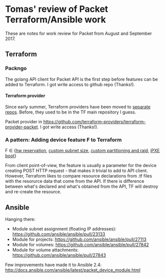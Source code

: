 
# Tomas' review of Packet Terraform/Ansible work

These are notes for work review for Packet from August and September 2017.

## Terraform

### Packngo

The golang API client for Packet API is the first step before features can be added to Terraform. I got write access to github repo (Thanks!).

#### Terraform provider

Since early summer, Terraform providers have been moved to [separate repos](https://github.com/terraform-providers). Before, they used to be in the TF main repository I guess.

Packet provider in https://github.com/terraform-providers/terraform-provider-packet. I got write access (Thanks!).




### A pattern: Adding device feature F to Terraform

F ∈ {[hw reservation](https://help.packet.net/technical/deployment-options/reserved-hardware), [custom subnet size](https://help.packet.net/technical/networking/custom-subnet-size), [custom partitioning and raid](https://help.packet.net/technical/storage/custom-partitioning-raid), [iPXE boot](https://help.packet.net/technical/infrastructure/custom-ipxe)}

From client point-of-view, the feature is usually a parameter for the device creating POST HTTP request - that makes it trivial to add to API client. However, Terraform likes to compare resource declarations from .tf files with the resorurce data that come from the API. If there is difference between what's declared and what's obtained from the API, TF will destroy and re-create the resource.


## Ansible

Hanging there:

- Module subnet assignment (floating IP addresses): https://github.com/ansible/ansible/pull/23133
- Module for projects: https://github.com/ansible/ansible/pull/27113
- Module for volumes: https://github.com/ansible/ansible/pull/27842
- Module for volume attachments: https://github.com/ansible/ansible/pull/27843

Few improvements have made it to Ansible 2.4: http://docs.ansible.com/ansible/latest/packet_device_module.html
